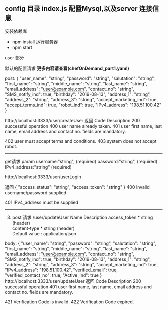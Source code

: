config 目录 index.js  配置Mysql,以及server 连接信息
-- 
安装依赖库
- npm install
运行服务器 
- npm start

user 部分

默认的配置请求 **更多内容请查看(chefOnDemand_part1.yaml)**

post:
{
  "user_name": "string",
  "password": "string",
  "salutation": "string",
  "first_name": "string",
  "middle_name": "string",
  "last_name": "string",
  "email_address": "user@example.com",
  "contact_no": "string",
  "SMS_notify_ind": true,
  "birthday": "2019-08-13",
  "address_1": "string",
  "address_2": "string",
  "address_3": "string",
  "accept_marketing_ind": true,
  "accept_terms_ind": true,
  "robot_ind": true,
  "IPv4_address": "198.51.100.42"
}

http://localhost:3333/user/createUser
返回
Code	Description
200	
successful operation
400	
user name already taken.
401	
user first name, last name, email address and contact no. fields are mandatory.

402	
user must accept terms and conditions.
403	
system does not accept robot.



--------------

get请求
param 
username:"string", (required)
password:"string", (required)
IPv4_address:"string" (required)

http://localhost:3333/user/userLogin

返回
{
  "access_status": "string",
  "access_token": "string"
}
400	
Invalid username/password supplied

401	
IPv4_address must be supplied

--------------------------------------


3. post 请求 /user/updateUser
Name	      Description
access_token *
string
(header)	
content-type *
string
(header)	
Default value : application/json

body:
{
  "user_name": "string",
  "password": "string",
  "salutation": "string",
  "first_name": "string",
  "middle_name": "string",
  "last_name": "string",
  "email_address": "user@example.com",
  "contact_no": "string",
  "SMS_notify_ind": true,
  "birthday": "2019-08-13",
  "address_1": "string",
  "address_2": "string",
  "address_3": "string",
  "accept_marketing_ind": true,
  "IPv4_address": "198.51.100.42",
  "verified_email": true,
  "verified_contact_no": true,
  "Active_Ind": true
}
http://localhost:3333/user/updateUser
返回 
Code	Description
200	
successful operation
401	
user first name, last name, email address and contact no. fields are mandatory.

421	
Verification Code is invalid.
422	
Verification Code expired.






